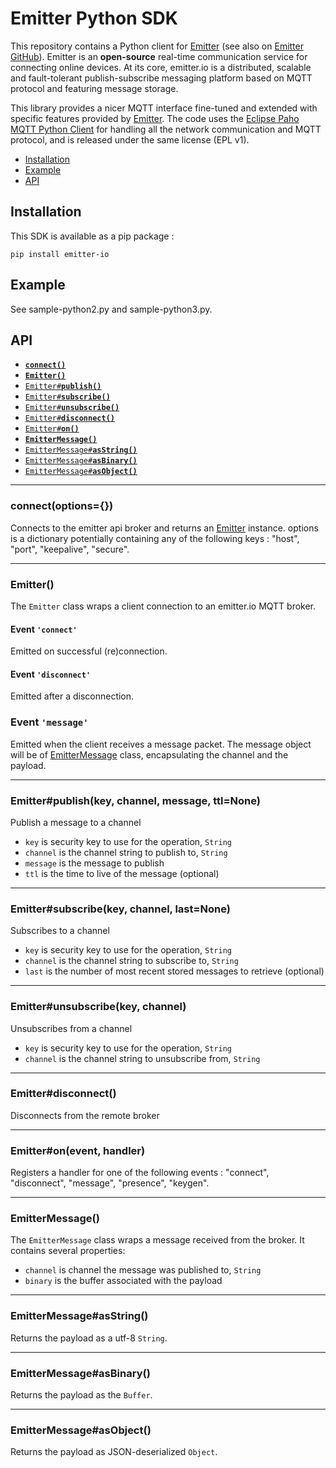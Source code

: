 # Emitter Python SDK

This repository contains a Python client for [Emitter](https://emitter.io) (see also on [Emitter GitHub](https://github.com/emitter-io/emitter)). Emitter is an **open-source** real-time communication service for connecting online devices. At its core, emitter.io is a distributed, scalable and fault-tolerant publish-subscribe messaging platform based on MQTT protocol and featuring message storage.

This library provides a nicer MQTT interface fine-tuned and extended with specific features provided by [Emitter](https://emitter.io). The code uses the [Eclipse Paho MQTT Python Client](https://github.com/eclipse/paho.mqtt.python) for handling all the network communication and MQTT protocol, and is released under the same license (EPL v1). 

* [Installation](#install)
* [Example](#example)
* [API](#api)

<a name="install"></a>
## Installation

This SDK is available as a pip package :
```
pip install emitter-io
```

<a name="example"></a>
## Example

See sample-python2.py and sample-python3.py.

<a name="api"></a>
## API
  * <a href="#connect"><code><b>connect()</b></code></a>
  * <a href="#client"><code><b>Emitter()</b></code></a>
  * <a href="#publish"><code>Emitter#<b>publish()</b></code></a>
  * <a href="#subscribe"><code>Emitter#<b>subscribe()</b></code></a>
  * <a href="#unsubscribe"><code>Emitter#<b>unsubscribe()</b></code></a>
  * <a href="#disconnect"><code>Emitter#<b>disconnect()</b></code></a>
  * <a href="#on"><code>Emitter#<b>on()</b></code></a>
  * <a href="#message"><code><b>EmitterMessage()</b></code></a>
  * <a href="#asString"><code>EmitterMessage#<b>asString()</b></code></a>
  * <a href="#asBinary"><code>EmitterMessage#<b>asBinary()</b></code></a>
  * <a href="#asObject"><code>EmitterMessage#<b>asObject()</b></code></a>

-------------------------------------------------------
<a name="connect"></a>
### connect(options={})

Connects to the emitter api broker and returns an [Emitter](#emitter) instance.
options is a dictionary potentially containing any of the following keys : "host", "port", "keepalive", "secure".

-------------------------------------------------------
<a name="client"></a>
### Emitter()

The `Emitter` class wraps a client connection to an emitter.io MQTT broker.


#### Event `'connect'`

Emitted on successful (re)connection. 


#### Event `'disconnect'`


Emitted after a disconnection.


### Event `'message'`

Emitted when the client receives a message packet. The message object will be of [EmitterMessage](#message) class, encapsulating the channel and the payload.


-------------------------------------------------------
<a name="publish"></a>
### Emitter#publish(key, channel, message, ttl=None)

Publish a message to a channel
* `key` is security key to use for the operation, `String`
* `channel` is the channel string to publish to, `String`
* `message` is the message to publish
* `ttl` is the time to live of the message (optional)

-------------------------------------------------------
<a name="subscribe"></a>
### Emitter#subscribe(key, channel, last=None)

Subscribes to a channel
* `key` is security key to use for the operation, `String`
* `channel` is the channel string to subscribe to, `String`
* `last` is the number of most recent stored messages to retrieve (optional)

-------------------------------------------------------
<a name="unsubscribe"></a>
### Emitter#unsubscribe(key, channel)

Unsubscribes from a channel
* `key` is security key to use for the operation, `String`
* `channel` is the channel string to unsubscribe from, `String`

-------------------------------------------------------
<a name="disconnect"></a>
### Emitter#disconnect()

Disconnects from the remote broker

-------------------------------------------------------
<a name="on"></a>
### Emitter#on(event, handler)

Registers a handler for one of the following events : "connect", "disconnect", "message", "presence", "keygen".

-------------------------------------------------------
<a name="message"></a>
### EmitterMessage()

The `EmitterMessage` class wraps a message received from the broker. It contains several properties:
* `channel` is channel the message was published to, `String`
* `binary` is the buffer associated with the payload

-------------------------------------------------------
<a name="asString"></a>
### EmitterMessage#asString()

Returns the payload as a utf-8 `String`.

-------------------------------------------------------
<a name="asBinary"></a>
### EmitterMessage#asBinary()

Returns the payload as the `Buffer`.

-------------------------------------------------------
<a name="asObject"></a>
### EmitterMessage#asObject()

Returns the payload as JSON-deserialized `Object`.

